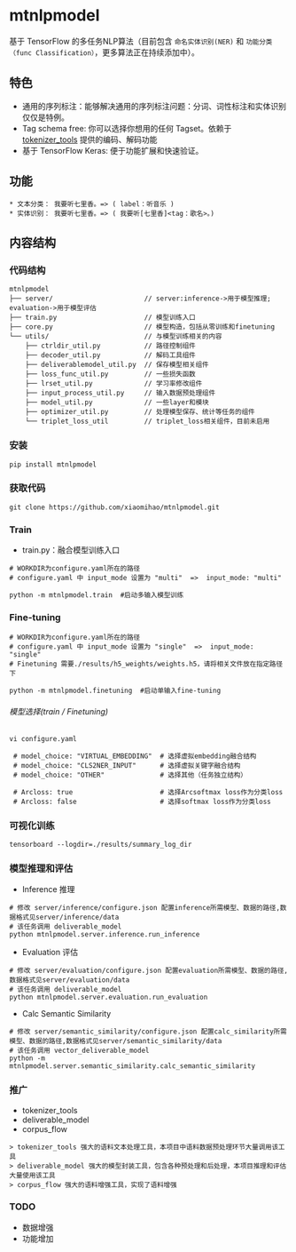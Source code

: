 # mtnlpmodel

基于 TensorFlow 的多任务NLP算法（目前包含 `命名实体识别(NER)` 和 `功能分类（func Classification）`，更多算法正在持续添加中）。

## 特色
* 通用的序列标注：能够解决通用的序列标注问题：分词、词性标注和实体识别仅仅是特例。
* Tag schema free: 你可以选择你想用的任何 Tagset。依赖于 [tokenizer_tools](https://github.com/howl-anderson/tokenizer_tools) 提供的编码、解码功能
* 基于 TensorFlow Keras: 便于功能扩展和快速验证。

## 功能
```
* 文本分类： 我要听七里香。=> ( label：听音乐 )
* 实体识别： 我要听七里香。=> ( 我要听[七里香]<tag：歌名>。)
```
## 内容结构
### 代码结构
```
mtnlpmodel
├── server/                       // server:inference->用于模型推理; evaluation->用于模型评估     
├── train.py                      // 模型训练入口
├── core.py                       // 模型构造，包括从零训练和finetuning
└── utils/                        // 与模型训练相关的内容
    ├── ctrldir_util.py           // 路径控制组件
    ├── decoder_util.py           // 解码工具组件
    ├── deliverablemodel_util.py  // 保存模型相关组件
    ├── loss_func_util.py         // 一些损失函数
    ├── lrset_util.py             // 学习率修改组件
    ├── input_process_util.py     // 输入数据预处理组件
    ├── model_util.py             // 一些layer和模块
    ├── optimizer_util.py         // 处理模型保存、统计等任务的组件
    └── triplet_loss_util         // triplet_loss相关组件，目前未启用

```
### 安装
```
pip install mtnlpmodel
```
### 获取代码
```
git clone https://github.com/xiaomihao/mtnlpmodel.git
```
### Train
* train.py：融合模型训练入口
```
# WORKDIR为configure.yaml所在的路径
# configure.yaml 中 input_mode 设置为 "multi"  =>  input_mode: "multi" 

python -m mtnlpmodel.train  #启动多输入模型训练
```
### Fine-tuning
```
# WORKDIR为configure.yaml所在的路径
# configure.yaml 中 input_mode 设置为 "single"  =>  input_mode: "single" 
# Finetuning 需要./results/h5_weights/weights.h5，请将相关文件放在指定路径下

python -m mtnlpmodel.finetuning  #启动单输入fine-tuning
```

###### 模型选择(train / Finetuning)
```
vi configure.yaml 

 # model_choice: "VIRTUAL_EMBEDDING"  # 选择虚拟embedding融合结构
 # model_choice: "CLS2NER_INPUT"      # 选择虚拟关键字融合结构
 # model_choice: "OTHER"              # 选择其他（任务独立结构）

 # Arcloss: true                      # 选择Arcsoftmax loss作为分类loss
 # Arcloss: false                     # 选择softmax loss作为分类loss
```
### 可视化训练
```
tensorboard --logdir=./results/summary_log_dir
```
### 模型推理和评估
* Inference 推理
```
# 修改 server/inference/configure.json 配置inference所需模型、数据的路径,数据格式见server/inference/data
# 该任务调用 deliverable_model
python mtnlpmodel.server.inference.run_inference
```
* Evaluation 评估
```
# 修改 server/evaluation/configure.json 配置evaluation所需模型、数据的路径,数据格式见server/evaluation/data
# 该任务调用 deliverable_model
python mtnlpmodel.server.evaluation.run_evaluation
```
* Calc Semantic Similarity 
```
# 修改 server/semantic_similarity/configure.json 配置calc_similarity所需模型、数据的路径,数据格式见server/semantic_similarity/data
# 该任务调用 vector_deliverable_model
python -m mtnlpmodel.server.semantic_similarity.calc_semantic_similarity
```

### 推广
* tokenizer_tools
* deliverable_model
* corpus_flow
```
> tokenizer_tools 强大的语料文本处理工具，本项目中语料数据预处理环节大量调用该工具
> deliverable_model 强大的模型封装工具，包含各种预处理和后处理，本项目推理和评估大量使用该工具
> corpus_flow 强大的语料增强工具，实现了语料增强
```

### TODO
* 数据增强
* 功能增加
